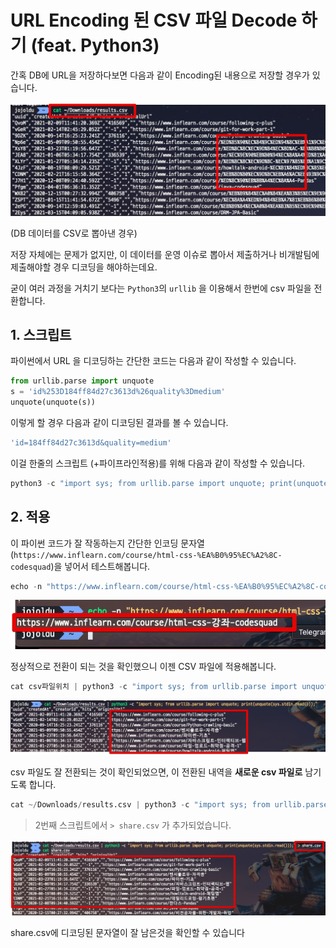 # URL Encoding 된 CSV 파일 Decode 하기 (feat. Python3)

간혹 DB에 URL을 저장하다보면 다음과 같이 Encoding된 내용으로 저장할 경우가 있습니다.  

![1](./images/1.png)

(DB 데이터를 CSV로 뽑아낸 경우)

저장 자체에는 문제가 없지만, 이 데이터를 운영 이슈로 뽑아서 제출하거나 비개발팀에 제출해야할 경우 디코딩을 해야하는데요.  

굳이 여러 과정을 거치기 보다는 `Python3`의 `urllib` 을 이용해서 한번에 csv 파일을 전환합니다.

## 1. 스크립트

파이썬에서 URL 을 디코딩하는 간단한 코드는 다음과 같이 작성할 수 있습니다.

```python
from urllib.parse import unquote
s = 'id%253D184ff84d27c3613d%26quality%3Dmedium'
unquote(unquote(s))
```

이렇게 할 경우 다음과 같이 디코딩된 결과를 볼 수 있습니다.

```bash
'id=184ff84d27c3613d&quality=medium'
```

이걸 한줄의 스크립트 (+파이프라인적용)를 위해 다음과 같이 작성할 수 있습니다.

```python
python3 -c "import sys; from urllib.parse import unquote; print(unquote(sys.stdin.read()));
```

## 2. 적용

이 파이썬 코드가 잘 작동하는지 간단한 인코딩 문자열(`https://www.inflearn.com/course/html-css-%EA%B0%95%EC%A2%8C-codesquad`)을 넣어서 테스트해봅니다.

```python
echo -n "https://www.inflearn.com/course/html-css-%EA%B0%95%EC%A2%8C-codesquad" | python3 -c "import sys; from urllib.parse import unquote; print(unquote(sys.stdin.read()));"
```

![2](./images/2.png)

정상적으로 전환이 되는 것을 확인했으니 이젠 CSV 파일에 적용해봅니다.

```python
cat csv파일위치 | python3 -c "import sys; from urllib.parse import unquote; print(unquote(sys.stdin.read()));"
```

![3](./images/3.png)

csv 파일도 잘 전환되는 것이 확인되었으면, 이 전환된 내역을 **새로운 csv 파일로** 남기도록 합니다.

```python
cat ~/Downloads/results.csv | python3 -c "import sys; from urllib.parse import unquote; print(unquote(sys.stdin.read()));" > share.csv
```

> 2번째 스크립트에서 `> share.csv` 가 추가되었습니다.

![4](./images/4.png)

share.csv에 디코딩된 문자열이 잘 남은것을 확인할 수 있습니다